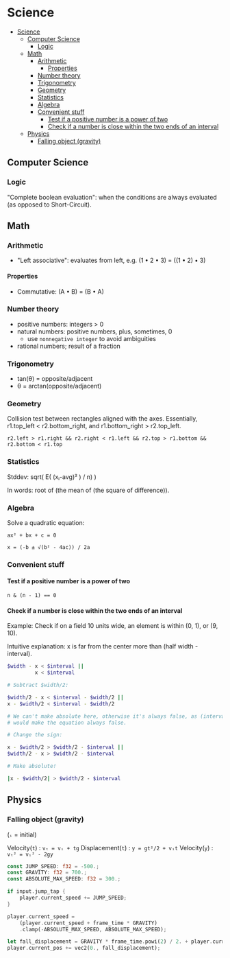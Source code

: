 # Science

- [Science](#science)
  - [Computer Science](#computer-science)
    - [Logic](#logic)
  - [Math](#math)
    - [Arithmetic](#arithmetic)
      - [Properties](#properties)
    - [Number theory](#number-theory)
    - [Trigonometry](#trigonometry)
    - [Geometry](#geometry)
    - [Statistics](#statistics)
    - [Algebra](#algebra)
    - [Convenient stuff](#convenient-stuff)
      - [Test if a positive number is a power of two](#test-if-a-positive-number-is-a-power-of-two)
      - [Check if a number is close within the two ends of an interval](#check-if-a-number-is-close-within-the-two-ends-of-an-interval)
  - [Physics](#physics)
    - [Falling object (gravity)](#falling-object-gravity)

## Computer Science

### Logic

"Complete boolean evaluation": when the conditions are always evaluated (as opposed to Short-Circuit).

## Math

### Arithmetic

- "Left associative": evaluates from left, e.g. (1 • 2 • 3) = ((1 • 2) • 3)

#### Properties

- Commutative: (A • B) = (B • A)

### Number theory

- positive numbers: integers > 0
- natural numbers: positive numbers, plus, sometimes, 0
  - use `nonnegative integer` to avoid ambiguities
- rational numbers; result of a fraction

### Trigonometry

- tan(θ) = opposite/adjacent
- θ = arctan(opposite/adjacent)

### Geometry

Collision test between rectangles aligned with the axes. Essentially, r1.top_left < r2.bottom_right, and r1.bottom_right > r2.top_left.

```
r2.left > r1.right && r2.right < r1.left && r2.top > r1.bottom && r2.bottom < r1.top
```

### Statistics

Stddev: sqrt( Ε( (xᵢ-avg)² ) / n) )

In words: root of (the mean of (the square of difference)).

### Algebra

Solve a quadratic equation:

```
ax² + bx + c = 0

x = (-b ± √(b² - 4ac)) / 2a
```

### Convenient stuff

#### Test if a positive number is a power of two

`n & (n - 1) == 0`

#### Check if a number is close within the two ends of an interval

Example: Check if on a field 10 units wide, an element is within (0, 1), or (9, 10).

Intuitive explanation: x is far from the center more than (half width - interval).

```sh
$width - x < $interval ||
         x < $interval

# Subtract $width/2:

$width/2 - x < $interval - $width/2 ||
x - $width/2 < $interval - $width/2

# We can't make absolute here, otherwise it's always false, as (interval - width/2) is negative, which
# would make the equation always false.

# Change the sign:

x - $width/2 > $width/2 - $interval ||
$width/2 - x > $width/2 - $interval

# Make absolute!

|x - $width/2| > $width/2 - $interval
```

## Physics

### Falling object (gravity)

(`ᵢ` = initial)

Velocity(`t`)     : `vₜ = vᵢ + tg`
Displacement(`t`) : `y = gt²/2 + vᵢt`
Velocity(`y`)     : `vₜ² = vᵢ² - 2gy`

```rs
const JUMP_SPEED: f32 = -500.;
const GRAVITY: f32 = 700.;
const ABSOLUTE_MAX_SPEED: f32 = 300.;

if input.jump_tap {
    player.current_speed += JUMP_SPEED;
}

player.current_speed =
    (player.current_speed + frame_time * GRAVITY)
    .clamp(-ABSOLUTE_MAX_SPEED, ABSOLUTE_MAX_SPEED);

let fall_displacement = GRAVITY * frame_time.powi(2) / 2. + player.current_speed * frame_time;
player.current_pos += vec2(0., fall_displacement);
```
